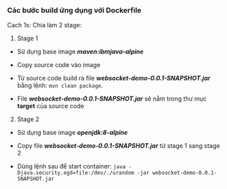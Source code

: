 ### Các bước build ứng dụng với Dockerfile
Cach 1s: Chia làm 2 stage:

1. Stage 1

- Sử dụng base image ***maven:ibmjava-alpine***

- Copy source code vào image

- Từ source code build ra file ***websocket-demo-0.0.1-SNAPSHOT.jar*** bằng lệnh: `mvn clean package`.

- File ***websocket-demo-0.0.1-SNAPSHOT.jar*** sẽ nằm trong thư mục **target** của source code

2. Stage 2

- Sử dụng base image ***openjdk:8-alpine***

- Copy file ***websocket-demo-0.0.1-SNAPSHOT.jar*** từ stage 1 sang stage 2

- Dùng lệnh sau để start container: `java -Djava.security.egd=file:/dev/./urandom -jar websocket-demo-0.0.1-SNAPSHOT.jar`
